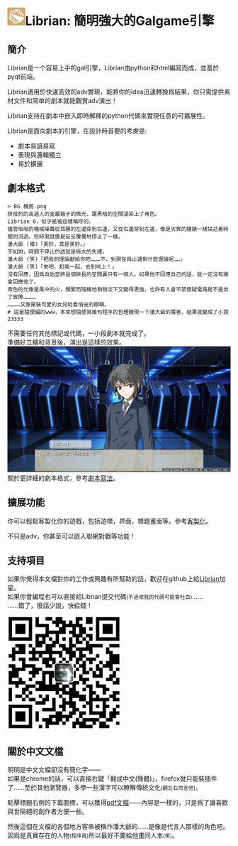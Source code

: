 # ![](Librian小.png)Librian: 簡明強大的Galgame引擎

## 簡介
Librian是一个容易上手的gal引擎，Librian由python和html編寫而成，並基於pyqt前端。

Librian適用於快速高效的adv實現，能將你的idea迅速轉換爲結果，你只需提供素材文件和简单的劇本就能觀賞adv演出！

Librian支持在劇本中嵌入即時解釋的python代碼來實現任意的可擴展性。

Librian是面向劇本的引擎，在設計時首要的考慮是: 

- 劇本易讀易寫
- 表現與邏輯獨立
- 易於擴展

## 劇本格式
   
    > BG 機房.png
    排成列的高過人的金屬箱子的微光，讓黑暗的空間浸染上了青色。
    Librian 6，似乎是被這樣稱呼的。
    儘管嗡嗡的機械噪聲從耳膜的左邊穿到右邊，又從右邊穿到左邊，像是劣質的鐘錶一樣描述着時間的流逝。但時間就像是反反覆覆地停止了一樣。
    潘大爺 (嘆)「美妙，真是美妙。」
    不如說，時間不停止的話就是極大的失禮。
    潘大爺 (笑)「把我的理論獻給你吧………不，到現在爲止還剩什麼理論呢……」
    潘大爺 (笑)「來吧，和我一起，去到地上！」
    沒有回應，因爲自始至終這個狹長的空間裏只有一個人。如果他不回應自己的話，就一定沒有誰會回應他了。
    青色的光像是風中的火，頻繁而隨機地稍稍淡下又變得更強，也許有人會不禁懷疑電路是不是出了故障…………
    …………又像是裝可愛的女兒眨着俏皮的眼睛。
    # 這是隨便編的www，本來想隨便寫幾句程序的哲理體現一下潘大爺的厲害，結果就變成了小說23333
不需要任何其他標記或代碼，一小段劇本就完成了。   
準備好立繪和背景後，演出是這樣的效果。   
![圖1](樣例_潘大爺.jpg)
關於更詳細的劇本格式，參考[劇本寫法](用戶指南/劇本寫法.md)。

## 擴展功能

你可以輕鬆客製化你的遊戲，包括遊標，界面，標題畫面等。參考[客製化](用戶指南/客製化你的遊戲.md)。

不只是adv，你甚至可以嵌入聯網對戰等功能！


## 支持項目

如果你覺得本文檔對你的工作或興趣有所幫助的話，歡迎在github上給[Librian](https://github.com/RimoChan/Librian)加星。   
如果你會編程也可以直接給Librian提交代碼<small>(不過改我的代碼可能會吐血)</small>……   
……錯了，廢話少說，快給錢！

![圖1](支付寶.jpg)

## 關於中文文檔

明明是中文文檔卻沒有簡化字——   
如果是chrome的話，可以直接右鍵「翻成中文(簡體)」，firefox就只能裝插件了……至於其他瀏覽器，多學一些漢字可以瞭解傳統文化<small>(顧左右而言他)</small>。

點擊標題右側的下載圖標，可以獲得[pdf文檔](../Librian文檔.pdf)——內容是一樣的，只是爲了讓喜歡與世隔絕的創作者方便一些。

然後這個在文檔的各個地方客串被稱作潘大爺的……是像是代言人那樣的角色吧。   
因爲是真實存在的人物<small>(程序員)</small>所以最好不要給他畫同人本<small>(笑)</small>。